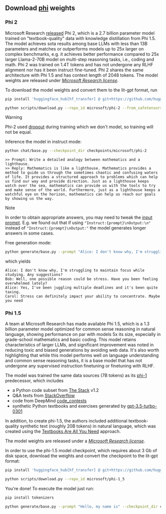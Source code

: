 ## Download [phi](https://arxiv.org/abs/2309.05463) weights

### Phi 2

Microsoft Research [released](https://www.microsoft.com/en-us/research/blog/phi-2-the-surprising-power-of-small-language-models/) Phi 2, which is a 2.7 billion parameter model trained on "textbook-quality" data with knowledge distillation from Phi 1.5. The model achieves sota results among base LLMs with less than 13B parameters and matches or outperforms models up to 25x larger on complex benchmarks, e.g. it achieves better performance compared to 25x larger Llama-2-70B model on multi-step reasoning tasks, i.e., coding and math. Phi 2 was trained on 1.4T tokens and has not undergone any RLHF alignment nor has it been instruct fine-tuned. Phi 2 shares the same architecture with Phi 1.5 and has context length of 2048 tokens.
The model weights are released under [*Microsoft Research license*](https://huggingface.co/microsoft/phi-2#license).

To download the model weights and convert them to the lit-gpt format, run

```bash
pip install 'huggingface_hub[hf_transfer] @ git+https://github.com/huggingface/huggingface_hub'

python scripts/download.py --repo_id microsoft/phi-2 --from_safetensors True
```

> [!WARNING]
> Phi-2 used [dropout](https://huggingface.co/microsoft/phi-2/blob/cb2f453/config.json#L26) during training which we don't model, so training will not be equal.

Inference the model in instruct mode:

```bash
python chat/base.py --checkpoint_dir checkpoints/microsoft/phi-2
```
```text
>> Prompt: Write a detailed analogy between mathematics and a lighthouse.
>> Reply: Mathematics is like a lighthouse. Mathematics provides a method to guide us through the sometimes chaotic and confusing waters of life. It provides a structured approach to problems which can help us find our way and provide direction. Just as a lighthouse keeps watch over the sea, mathematics can provide us with the tools to try and make sense of the world. Furthermore, just as a lighthouse keeps a watchful eye on the horizon, mathematics can help us reach our goals by showing us the way.
```

> [!NOTE]
> In order to obtain appropriate answers, you may need to tweak the [input prompt](https://github.com/Lightning-AI/lit-gpt/blob/74b8df0c3f07fc31d9d1a49e870a1f7955329ad8/chat/base.py#L359). E.g. we found out that if using `"Instruct:{prompt}\nOutput:\n"` instead of `"Instruct:{prompt}\nOutput:"` the model generates longer answers in some cases.

Free generation mode:
```bash
python generate/base.py --prompt "Alice: I don't know why, I'm struggling to maintain focus while studying. Any suggestions?\nBob:" --checkpoint_dir checkpoints/microsoft/phi-2
```
which yields
```text
Alice: I don't know why, I'm struggling to maintain focus while studying. Any suggestions?
Bob: Well, one possible reason could be stress. Have you been feeling overwhelmed lately?
Alice: Yes, I've been juggling multiple deadlines and it's been quite taxing.
Carol: Stress can definitely impact your ability to concentrate. Maybe you need
```

### Phi 1.5

A team at Microsoft Research has made available Phi 1.5, which is a 1.3 billion parameter model optimized for common sense reasoning in natural language, showing performance on par with models 5x its size, especially in grade-school mathematics and basic coding. This model retains characteristics of larger LLMs, and significant improvement was noted in reducing toxic and biased generations by avoiding web data. It's also worth highlighting that while this model performs well on language understanding and common sense reasoning tasks, it is a base model that has not undergone any supervised instruction finetuning or finetuning with RLHF.

The model was trained the same data sources (7B tokens) as its [phi-1](https://arxiv.org/abs/2306.11644) predecessor, which includes

- a Python code subset from [The Stack](https://arxiv.org/abs/2211.15533) v1.2
- Q&A texts from [StackOverflow](https://archive.org/download/stackexchange)
- code from DeepMind [code_contests](https://github.com/deepmind/code_contests)
- synthetic Python textbooks and exercises generated by [gpt-3.5-turbo-0301](https://platform.openai.com/docs/models/gpt-3-5)

In addition, to create phi-1.5, the authors included additional textbook-quality synthetic text (roughly 20B tokens) in natural language, which was created using the [Textbooks Are All You Need](https://arxiv.org/abs/2306.11644) approach.

The model weights are released under a [*Microsoft Research license*](https://huggingface.co/microsoft/phi-1_5/blob/main/README.md#license).

In order to use the phi-1.5 model checkpoint, which requires about 3 Gb of disk space, download the weights and convert the checkpoint to the lit-gpt format:

```bash
pip install 'huggingface_hub[hf_transfer] @ git+https://github.com/huggingface/huggingface_hub'

python scripts/download.py --repo_id microsoft/phi-1_5
```

You're done! To execute the model just run:

```bash
pip install tokenizers

python generate/base.py --prompt "Hello, my name is" --checkpoint_dir checkpoints/microsoft/phi-1_5
```
